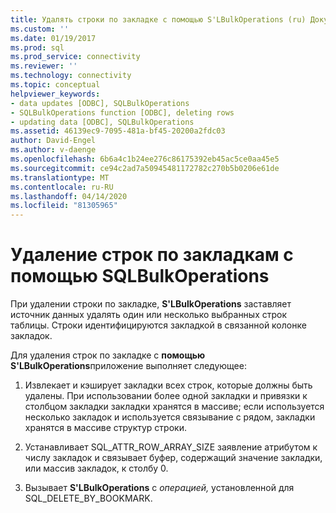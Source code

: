 ```yaml
---
title: Удалять строки по закладке с помощью S'LBulkOperations (ru) Документы Майкрософт
ms.custom: ''
ms.date: 01/19/2017
ms.prod: sql
ms.prod_service: connectivity
ms.reviewer: ''
ms.technology: connectivity
ms.topic: conceptual
helpviewer_keywords:
- data updates [ODBC], SQLBulkOperations
- SQLBulkOperations function [ODBC], deleting rows
- updating data [ODBC], SQLBulkOperations
ms.assetid: 46139ec9-7095-481a-bf45-20200a2fdc03
author: David-Engel
ms.author: v-daenge
ms.openlocfilehash: 6b6a4c1b24ee276c86175392eb45ac5ce0aa45e5
ms.sourcegitcommit: ce94c2ad7a50945481172782c270b5b0206e61de
ms.translationtype: MT
ms.contentlocale: ru-RU
ms.lasthandoff: 04/14/2020
ms.locfileid: "81305965"
---
```

# <a name="deleting-rows-by-bookmark-with-sqlbulkoperations"></a>Удаление строк по закладкам с помощью SQLBulkOperations
При удалении строки по закладке, **S'LBulkOperations** заставляет источник данных удалять один или несколько выбранных строк таблицы. Строки идентифицируются закладкой в связанной колонке закладок.  
  
 Для удаления строк по закладке с **помощью S'LBulkOperations**приложение выполняет следующее:  
  
1.  Извлекает и кэширует закладки всех строк, которые должны быть удалены. При использовании более одной закладки и привязки к столбцом закладки закладки хранятся в массиве; если используется несколько закладок и используется связывание с рядом, закладки хранятся в массиве структур строки.  
  
2.  Устанавливает SQL_ATTR_ROW_ARRAY_SIZE заявление атрибутом к числу закладок и связывает буфер, содержащий значение закладки, или массив закладок, к столбу 0.  
  
3.  Вызывает **S'LBulkOperations** с *операцией,* установленной для SQL_DELETE_BY_BOOKMARK.
